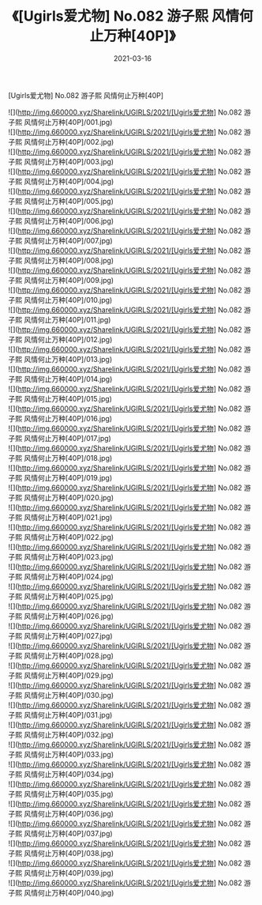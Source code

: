 ﻿---
layout: post
title:  《[Ugirls爱尤物] No.082 游子熙 风情何止万种[40P]》
date:   2021-03-16
img: http://img.660000.xyz/Sharelink/UGIRLS/2021/[Ugirls爱尤物] No.082 游子熙 风情何止万种[40P]/000.jpg
categories: [美女, 清纯, 唯美]
---

[Ugirls爱尤物] No.082 游子熙 风情何止万种[40P]

  ![](http://img.660000.xyz/Sharelink/UGIRLS/2021/[Ugirls爱尤物] No.082 游子熙 风情何止万种[40P]/001.jpg) <br> ![](http://img.660000.xyz/Sharelink/UGIRLS/2021/[Ugirls爱尤物] No.082 游子熙 风情何止万种[40P]/002.jpg) <br> ![](http://img.660000.xyz/Sharelink/UGIRLS/2021/[Ugirls爱尤物] No.082 游子熙 风情何止万种[40P]/003.jpg) <br> ![](http://img.660000.xyz/Sharelink/UGIRLS/2021/[Ugirls爱尤物] No.082 游子熙 风情何止万种[40P]/004.jpg) <br> ![](http://img.660000.xyz/Sharelink/UGIRLS/2021/[Ugirls爱尤物] No.082 游子熙 风情何止万种[40P]/005.jpg) <br> ![](http://img.660000.xyz/Sharelink/UGIRLS/2021/[Ugirls爱尤物] No.082 游子熙 风情何止万种[40P]/006.jpg) <br> ![](http://img.660000.xyz/Sharelink/UGIRLS/2021/[Ugirls爱尤物] No.082 游子熙 风情何止万种[40P]/007.jpg) <br> ![](http://img.660000.xyz/Sharelink/UGIRLS/2021/[Ugirls爱尤物] No.082 游子熙 风情何止万种[40P]/008.jpg) <br> ![](http://img.660000.xyz/Sharelink/UGIRLS/2021/[Ugirls爱尤物] No.082 游子熙 风情何止万种[40P]/009.jpg) <br> ![](http://img.660000.xyz/Sharelink/UGIRLS/2021/[Ugirls爱尤物] No.082 游子熙 风情何止万种[40P]/010.jpg) <br> ![](http://img.660000.xyz/Sharelink/UGIRLS/2021/[Ugirls爱尤物] No.082 游子熙 风情何止万种[40P]/011.jpg) <br> ![](http://img.660000.xyz/Sharelink/UGIRLS/2021/[Ugirls爱尤物] No.082 游子熙 风情何止万种[40P]/012.jpg) <br> ![](http://img.660000.xyz/Sharelink/UGIRLS/2021/[Ugirls爱尤物] No.082 游子熙 风情何止万种[40P]/013.jpg) <br> ![](http://img.660000.xyz/Sharelink/UGIRLS/2021/[Ugirls爱尤物] No.082 游子熙 风情何止万种[40P]/014.jpg) <br> ![](http://img.660000.xyz/Sharelink/UGIRLS/2021/[Ugirls爱尤物] No.082 游子熙 风情何止万种[40P]/015.jpg) <br> ![](http://img.660000.xyz/Sharelink/UGIRLS/2021/[Ugirls爱尤物] No.082 游子熙 风情何止万种[40P]/016.jpg) <br> ![](http://img.660000.xyz/Sharelink/UGIRLS/2021/[Ugirls爱尤物] No.082 游子熙 风情何止万种[40P]/017.jpg) <br> ![](http://img.660000.xyz/Sharelink/UGIRLS/2021/[Ugirls爱尤物] No.082 游子熙 风情何止万种[40P]/018.jpg) <br> ![](http://img.660000.xyz/Sharelink/UGIRLS/2021/[Ugirls爱尤物] No.082 游子熙 风情何止万种[40P]/019.jpg) <br> ![](http://img.660000.xyz/Sharelink/UGIRLS/2021/[Ugirls爱尤物] No.082 游子熙 风情何止万种[40P]/020.jpg) <br> ![](http://img.660000.xyz/Sharelink/UGIRLS/2021/[Ugirls爱尤物] No.082 游子熙 风情何止万种[40P]/021.jpg) <br> ![](http://img.660000.xyz/Sharelink/UGIRLS/2021/[Ugirls爱尤物] No.082 游子熙 风情何止万种[40P]/022.jpg) <br> ![](http://img.660000.xyz/Sharelink/UGIRLS/2021/[Ugirls爱尤物] No.082 游子熙 风情何止万种[40P]/023.jpg) <br> ![](http://img.660000.xyz/Sharelink/UGIRLS/2021/[Ugirls爱尤物] No.082 游子熙 风情何止万种[40P]/024.jpg) <br> ![](http://img.660000.xyz/Sharelink/UGIRLS/2021/[Ugirls爱尤物] No.082 游子熙 风情何止万种[40P]/025.jpg) <br> ![](http://img.660000.xyz/Sharelink/UGIRLS/2021/[Ugirls爱尤物] No.082 游子熙 风情何止万种[40P]/026.jpg) <br> ![](http://img.660000.xyz/Sharelink/UGIRLS/2021/[Ugirls爱尤物] No.082 游子熙 风情何止万种[40P]/027.jpg) <br> ![](http://img.660000.xyz/Sharelink/UGIRLS/2021/[Ugirls爱尤物] No.082 游子熙 风情何止万种[40P]/028.jpg) <br> ![](http://img.660000.xyz/Sharelink/UGIRLS/2021/[Ugirls爱尤物] No.082 游子熙 风情何止万种[40P]/029.jpg) <br> ![](http://img.660000.xyz/Sharelink/UGIRLS/2021/[Ugirls爱尤物] No.082 游子熙 风情何止万种[40P]/030.jpg) <br> ![](http://img.660000.xyz/Sharelink/UGIRLS/2021/[Ugirls爱尤物] No.082 游子熙 风情何止万种[40P]/031.jpg) <br> ![](http://img.660000.xyz/Sharelink/UGIRLS/2021/[Ugirls爱尤物] No.082 游子熙 风情何止万种[40P]/032.jpg) <br> ![](http://img.660000.xyz/Sharelink/UGIRLS/2021/[Ugirls爱尤物] No.082 游子熙 风情何止万种[40P]/033.jpg) <br> ![](http://img.660000.xyz/Sharelink/UGIRLS/2021/[Ugirls爱尤物] No.082 游子熙 风情何止万种[40P]/034.jpg) <br> ![](http://img.660000.xyz/Sharelink/UGIRLS/2021/[Ugirls爱尤物] No.082 游子熙 风情何止万种[40P]/035.jpg) <br> ![](http://img.660000.xyz/Sharelink/UGIRLS/2021/[Ugirls爱尤物] No.082 游子熙 风情何止万种[40P]/036.jpg) <br> ![](http://img.660000.xyz/Sharelink/UGIRLS/2021/[Ugirls爱尤物] No.082 游子熙 风情何止万种[40P]/037.jpg) <br> ![](http://img.660000.xyz/Sharelink/UGIRLS/2021/[Ugirls爱尤物] No.082 游子熙 风情何止万种[40P]/038.jpg) <br> ![](http://img.660000.xyz/Sharelink/UGIRLS/2021/[Ugirls爱尤物] No.082 游子熙 风情何止万种[40P]/039.jpg) <br> ![](http://img.660000.xyz/Sharelink/UGIRLS/2021/[Ugirls爱尤物] No.082 游子熙 风情何止万种[40P]/040.jpg) <br>